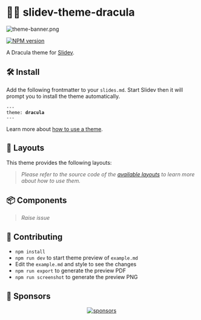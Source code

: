 # 🧛‍♂️ slidev-theme-dracula

![theme-banner.png](https://user-images.githubusercontent.com/47495003/217882601-bd444dff-8e47-4240-940d-49e9e21fed41.png)

[![NPM version](https://img.shields.io/npm/v/slidev-theme-dracula?color=bd93f9&label=)](https://www.npmjs.com/package/slidev-theme-dracula)

A Dracula theme for [Slidev](https://github.com/slidevjs/slidev).

<!--
  Learn more about how to write a theme:
  https://sli.dev/themes/write-a-theme.html
--->

<!--
  run `npm run dev` to check out the slides for more details of how to start writing a theme
-->

<!--
  Put some screenshots here to demonstrate your theme

  Live demo: [...]
-->

## 🛠️ Install

Add the following frontmatter to your `slides.md`. Start Slidev then it will prompt you to install the theme automatically.

<pre><code>---
theme: <b>dracula</b>
---</code></pre>

Learn more about [how to use a theme](https://sli.dev/themes/use).

## 🧱 Layouts

This theme provides the following layouts:

> _Please refer to the source code of the [available layouts](https://github.com/jd-solanki/slidev-theme-dracula/tree/main/layouts) to learn more about how to use them._

## 📦 Components

> _Raise issue_

## 🤝 Contributing

- `npm install`
- `npm run dev` to start theme preview of `example.md`
- Edit the `example.md` and style to see the changes
- `npm run export` to generate the preview PDF
- `npm run screenshot` to generate the preview PNG


## 💖 Sponsors

<p align="center">
  <a href="https://cdn.jsdelivr.net/gh/jd-solanki/static/sponsors/sponsors.svg">
    <img alt="sponsors" src='https://cdn.jsdelivr.net/gh/jd-solanki/static/sponsors/sponsors.svg'/>
  </a>
</p>
